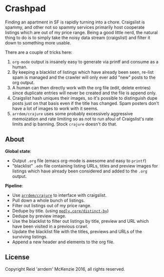 # Crashpad

Finding an apartment in SF is rapidly turning into a chore. Craigslist is spammy, and other not so
spammy services primarily host cooperate listings which are out of my price range. Being a good
little nerd, the natural thing to do is to simply take the noisy data stream (craigslist) and filter
it down to something more usable.

There are a couple of tricks here:

1. `org-mode` output is insanely easy to generate via printf and consume as a human.
2. By keeping a blacklist of listings which have already been seen, re-list spam is managed and the
   crawler will only ever add "new" posts to the org output.
3. A human can then directly work with the org file (edit, delete entries) since duplicate entries
   will never be created and the file is append only.
4. Craigslist hash uniques their images, so it's possible to distinguish dupe posts just on that
   basis even if the title has changed. Spam posters don't have a lot of images to work with it
   seems.
5. `arrdem/crajure` uses some probably excessively aggressive memoization and rate limiting so as
   not to run afoul of Craigslist's rate limits and ip banning. Stock `crajure` doesn't do that.

## About

**Global state**:

- Output `.org` file (emacs org-mode is awesome and easy to `printf`)
- "blacklist" `.edn` file containing listing URLs, titles and preview images for listings which have
  already been considered and added to the `.org` output.

**Pipeline**: 

- Use [`arrdem/crajure`](https://github.com/arrdem/crajure) to interface with craigslist.
- Pull down a whole bunch of listings.
- Filter out listings out of my price range.
- Dedupe by title. (using [`medly.core/distinct-by`](https://github.com/weavejester/medley))
- Dedupe by preview image.
- Use the blacklist to filter out listings by title, preview and URL which have been visited in a
  previous crawl.
- Update the blacklist file with the titles, previews and URLs of the surviving listings.
- Append a new header and elements to the org file.

## License

Copyright Reid 'arrdem' McKenzie 2016, all rights reserved.
